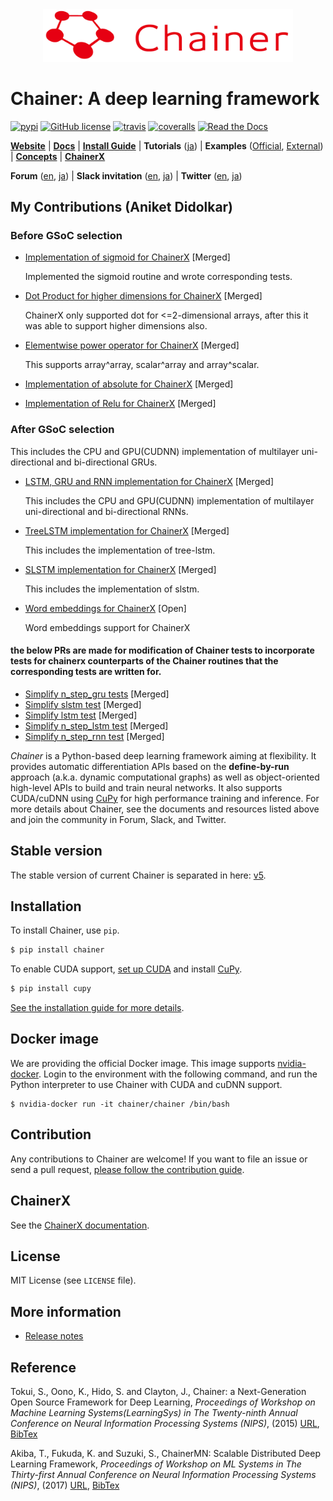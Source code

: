 <div align="center"><img src="https://raw.githubusercontent.com/chainer/chainer/master/docs/image/chainer_red_h.png" width="400"/></div>

# Chainer: A deep learning framework
[![pypi](https://img.shields.io/pypi/v/chainer.svg)](https://pypi.python.org/pypi/chainer)
[![GitHub license](https://img.shields.io/github/license/chainer/chainer.svg)](https://github.com/chainer/chainer)
[![travis](https://img.shields.io/travis/chainer/chainer/master.svg)](https://travis-ci.org/chainer/chainer)
[![coveralls](https://img.shields.io/coveralls/chainer/chainer.svg)](https://coveralls.io/github/chainer/chainer)
[![Read the Docs](https://readthedocs.org/projects/chainer/badge/?version=stable)](https://docs.chainer.org/en/stable/?badge=stable)

[**Website**](https://chainer.org/)
| [**Docs**](https://docs.chainer.org/en/stable/)
| [**Install Guide**](https://docs.chainer.org/en/stable/install.html)
| **Tutorials** ([ja](https://tutorials.chainer.org/ja/))
| **Examples** ([Official](https://github.com/chainer/chainer/tree/master/examples), [External](https://github.com/chainer-community/awesome-chainer))
| [**Concepts**](https://docs.chainer.org/en/stable/guides/)
| [**ChainerX**](#chainerx)

**Forum** ([en](https://groups.google.com/forum/#!forum/chainer), [ja](https://groups.google.com/forum/#!forum/chainer-jp))
| **Slack invitation** ([en](https://bit.ly/join-chainer-slack), [ja](https://bit.ly/join-chainer-jp-slack))
| **Twitter** ([en](https://twitter.com/ChainerOfficial), [ja](https://twitter.com/ChainerJP))

## My Contributions (Aniket Didolkar)
### Before GSoC selection
- [Implementation of sigmoid for ChainerX](https://github.com/chainer/chainer/pull/6472) [Merged]

  Implemented the sigmoid routine and wrote corresponding tests.
- [Dot Product for higher dimensions for ChainerX](https://github.com/chainer/chainer/pull/6476) [Merged]

  ChainerX only supported dot for <=2-dimensional arrays, after this it was able to support higher dimensions also.
- [Elementwise power operator for ChainerX](https://github.com/chainer/chainer/pull/6496) [Merged]

  This supports array^array, scalar^array and array^scalar.
- [Implementation of absolute for ChainerX](https://github.com/chainer/chainer/pull/6715) [Merged]
- [Implementation of Relu for ChainerX](https://github.com/chainer/chainer/pull/6731) [Merged]

### After GSoC selection

  This includes the CPU and GPU(CUDNN) implementation of multilayer uni-directional and bi-directional GRUs.
- [LSTM, GRU and RNN implementation for ChainerX](https://github.com/chainer/chainer/pull/7764) [Merged]

  This includes the CPU and GPU(CUDNN) implementation of multilayer uni-directional and bi-directional RNNs.
- [TreeLSTM implementation for ChainerX](https://github.com/chainer/chainer/pull/7720) [Merged]

  This includes the implementation of tree-lstm.
- [SLSTM implementation for ChainerX](https://github.com/chainer/chainer/pull/7783) [Merged]

  This includes the implementation of slstm.
- [Word embeddings for ChainerX](https://github.com/chainer/chainer/pull/7784) [Open]

  Word embeddings support for ChainerX
#### the below PRs are made for modification of Chainer tests to incorporate tests for chainerx counterparts of the Chainer routines that the corresponding tests are written for.
- [Simplify n_step_gru tests](https://github.com/chainer/chainer/pull/7806) [Merged]
- [Simplify slstm test](https://github.com/chainer/chainer/pull/7805) [Merged]
- [Simplify lstm test](https://github.com/chainer/chainer/pull/7808) [Merged]
- [Simplify n_step_lstm test](https://github.com/chainer/chainer/pull/7807) [Merged]
- [Simplify n_step_rnn test](https://github.com/chainer/chainer/pull/7804) [Merged]






*Chainer* is a Python-based deep learning framework aiming at flexibility.
It provides automatic differentiation APIs based on the **define-by-run** approach (a.k.a. dynamic computational graphs) as well as object-oriented high-level APIs to build and train neural networks.
It also supports CUDA/cuDNN using [CuPy](https://github.com/cupy/cupy) for high performance training and inference.
For more details about Chainer, see the documents and resources listed above and join the community in Forum, Slack, and Twitter.



  
  

## Stable version

The stable version of current Chainer is separated in here: [v5](https://github.com/chainer/chainer/tree/v5).

## Installation

To install Chainer, use `pip`.

```sh
$ pip install chainer
```

To enable CUDA support, [set up CUDA](https://docs.nvidia.com/cuda/index.html#installation-guides) and install [CuPy](https://github.com/cupy/cupy).

```sh
$ pip install cupy
```

[See the installation guide for more details](https://docs.chainer.org/en/stable/install.html).


## Docker image

We are providing the official Docker image.
This image supports [nvidia-docker](https://github.com/NVIDIA/nvidia-docker).
Login to the environment with the following command, and run the Python interpreter to use Chainer with CUDA and cuDNN support.

```
$ nvidia-docker run -it chainer/chainer /bin/bash
```


## Contribution

Any contributions to Chainer are welcome!
If you want to file an issue or send a pull request, [please follow the contribution guide](https://docs.chainer.org/en/stable/contribution.html).


## ChainerX

See the [ChainerX documentation](https://docs.chainer.org/en/stable/chainerx/index.html).


## License

MIT License (see `LICENSE` file).


## More information

- [Release notes](https://github.com/chainer/chainer/releases)


## Reference

Tokui, S., Oono, K., Hido, S. and Clayton, J.,
Chainer: a Next-Generation Open Source Framework for Deep Learning,
*Proceedings of Workshop on Machine Learning Systems(LearningSys) in
The Twenty-ninth Annual Conference on Neural Information Processing Systems (NIPS)*, (2015)
[URL](http://learningsys.org/papers/LearningSys_2015_paper_33.pdf), [BibTex](chainer_bibtex.txt)


Akiba, T., Fukuda, K. and Suzuki, S.,
ChainerMN: Scalable Distributed Deep Learning Framework,
*Proceedings of Workshop on ML Systems in
The Thirty-first Annual Conference on Neural Information Processing Systems (NIPS)*, (2017)
[URL](http://learningsys.org/nips17/assets/papers/paper_25.pdf), [BibTex](chainermn_bibtex.txt)
